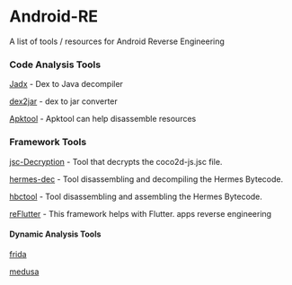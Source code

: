 # Android-RE
A list of tools / resources for Android Reverse Engineering


### Code Analysis Tools
[Jadx](https://github.com/skylot/jadx) - Dex to Java decompiler

[dex2jar](https://github.com/pxb1988/dex2jar) - dex to jar converter

[Apktool](https://apktool.org/) - Apktool can help disassemble resources

### Framework Tools

[jsc-Decryption](https://github.com/Mas0nShi/jsc-Decryption) - Tool that decrypts the coco2d-js.jsc file.

[hermes-dec](https://github.com/P1sec/hermes-dec) -  Tool disassembling and decompiling the Hermes Bytecode.

[hbctool](https://github.com/bongtrop/hbctool) - Tool disassembling and assembling the Hermes Bytecode.

[reFlutter](https://github.com/Impact-I/reFlutter) - This framework helps with Flutter. apps reverse engineering

#### Dynamic Analysis Tools

[frida](https://frida.re/)

[medusa](https://github.com/Ch0pin/medusa)

